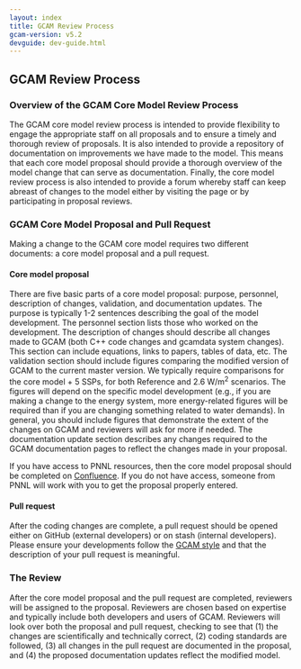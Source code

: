 ```yaml
---
layout: index
title: GCAM Review Process
gcam-version: v5.2
devguide: dev-guide.html
---
```

## GCAM Review Process

### Overview of the GCAM Core Model Review Process

The GCAM core model review process is intended to provide flexibility to engage the appropriate staff on all proposals and to ensure a timely and thorough review of proposals. It is also intended to provide a repository of documentation on improvements we have made to the model. This means that each core model proposal should provide a thorough overview of the model change that can serve as documentation. Finally, the core model review process is also intended to provide a forum whereby staff can keep abreast of changes to the model either by visiting the page or by participating in proposal reviews. 

### GCAM Core Model Proposal and Pull Request

Making a change to the GCAM core model requires two different documents: a core model proposal and a pull request.

#### Core model proposal

There are five basic parts of a core model proposal: purpose, personnel, description of changes, validation, and documentation updates. The purpose is typically 1-2 sentences describing the goal of the model development. The personnel section lists those who worked on the development. The description of changes should describe all changes made to GCAM (both C++ code changes and gcamdata system changes). This section can include equations, links to papers, tables of data, etc. The validation section should include figures comparing the modified version of GCAM to the current master version. We typically require comparisons for the core model + 5 SSPs, for both Reference and 2.6 W/m<sup>2</sup> scenarios. The figures will depend on the specific model development (e.g., if you are making a change to the energy system, more energy-related figures will be required than if you are changing something related to water demands). In general, you should include figures that demonstrate the extent of the changes on GCAM and reviewers will ask for more if needed. The documentation update section describes any changes required to the GCAM documentation pages to reflect the changes made in your proposal.

If you have access to PNNL resources, then the core model proposal should be completed on [Confluence](https://confluence.pnnl.gov/confluence/display/JGCRI/GCAM+Core+Model+Proposals). If you do not have access, someone from PNNL will work with you to get the proposal properly entered. 

#### Pull request

After the coding changes are complete, a pull request should be opened either on GitHub (external developers) or on stash (internal developers). Please ensure your developments follow the [GCAM style](style.html) and that the description of your pull request is meaningful. 
 
### The Review

After the core model proposal and the pull request are completed, reviewers will be assigned to the proposal. Reviewers are chosen based on expertise and typically include both developers and users of GCAM. Reviewers will look over both the proposal and pull request, checking to see that (1) the changes are scientifically and technically correct, (2) coding standards are followed, (3) all changes in the pull request are documented in the proposal, and (4) the proposed documentation updates reflect the modified model.





